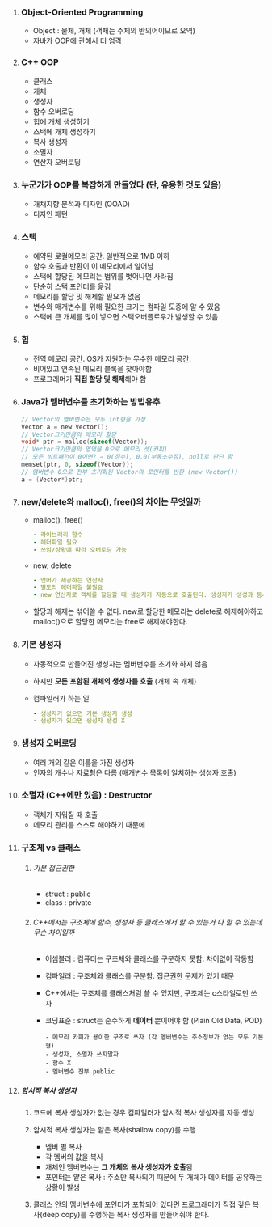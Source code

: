 1. ### Object-Oriented Programming
   
   - Object : 물체, 개체 (객체는 주체의 반의어이므로 오역)
   - 자바가 OOP에 관해서 더 엄격
   
2. ### C++ OOP
   
   - 클래스
   - 개체
   - 생성자
   - 함수 오버로딩
   - 힙에 개체 생성하기
   - 스택에 개체 생성하기
   - 복사 생성자
   - 소멸자 
   - 연산자 오버로딩
   
3. ### 누군가가 OOP를 복잡하게 만들었다 (단, 유용한 것도 있음)
   
   - 개채지향 분석과 디자인 (OOAD)
   - 디자인 패턴
   
4. ### 스택
   
   - 예약된 로컬메모리 공간. 일반적으로 1MB 이하
   - 함수 호출과 반환이 이 메모리에서 일어남
   - 스택에 할당된 메모리는 범위를 벗어나면 사라짐
   - 단순히 스택 포인터를 옮김
   - 메모리를 할당 및 해제할 필요가 없음
   - 변수와 매개변수를 위해 필요한 크기는 컴파일 도중에 알 수 있음
   - 스택에 큰 개체를 많이 넣으면 스택오버플로우가 발생할 수 있음
5. ### 힙
   
   - 전역 메모리 공간. OS가 지원하는 무수한 메모리 공간.
   - 비어있고 연속된 메모리 블록을 찾아야함
   - 프로그래머가 **직접 할당 및 해제**해야 함
   
6. ### Java가 멤버변수를 초기화하는 방법유추

   ```c
   // Vector의 멤버변수는 모두 int형을 가정
   Vector a = new Vector();
   // Vector크기만큼의 메모리 할당
   void* ptr = malloc(sizeof(Vector));
   // Vector크기만큼의 영역을 0으로 메모리 셋(카피)
   // 모든 비트패턴이 0이면? → 0(정수), 0.0(부동소수점), null로 판단 함
   memset(ptr, 0, sizeof(Vector));
   // 멤버변수 0으로 전부 초기화된 Vector의 포인터를 반환 (new Vector())
   a = (Vector*)ptr;
   ```

7. ### new/delete와 malloc(), free()의 차이는 무엇일까

   - malloc(), free()

     ```yml
     - 라이브러리 함수
     - 헤더파일 필요
     - 쓰임/상황에 따라 오버로딩 가능
     ```

   - new, delete

     ```yml
     - 언어가 제공하는 연산자
     - 별도의 헤더파일 불필요
     - new 연산자로 객체를 할당할 때 생성자가 자동으로 호출된다. 생성자가 생성과 동시에 객체를 초기화 시키는 것으로, 반드시 초기화 되어야하는 기존 타입과 동등한 자격을 가질 수 있게된다.
     ```

   - 할당과 해제는 섞어쓸 수 없다. new로 할당한 메모리는 delete로 해제해야하고 malloc()으로 할당한 메모리는 free로 해제해야한다.

8. ### 기본 생성자

   - 자동적으로 만들어진 생성자는 멤버변수를 초기화 하지 않음

   - 하지만 **모든** **포함된 개체의 생성자를 호출** (개체 속 개체)

   - 컴파일러가 하는 일

     ```yml
     - 생성자가 없으면 기본 생성자 생성
     - 생성자가 있으면 생성자 생성 X
     ```

9. ### 생성자 오버로딩

   - 여러 개의 같은 이름을 가진 생성자
   - 인자의 개수나 자료형은 다름 (매개변수 목록이 일치하는 생성자 호출)

10. ### 소멸자 (C++에만 있음) : Destructor

    - 객체가 지워질 때 호출
    - 메모리 관리를 스스로 해야하기 때문에 

11. ### 구조체 vs 클래스

    1. ###### 기본 접근권한

       - struct : public
       - class : private

    2. ###### C++에서는 구조체에 함수, 생성자 등 클래스에서 할 수 있는거 다 할 수 있는데 무슨 차이일까

       - 어셈블러 : 컴퓨터는 구조체와 클래스를 구분하지 못함. 차이없이 작동함

       - 컴파일러 : 구조체와 클래스를 구분함. 접근권한 문제가 있기 때문

       - C++에서는 구조체를 클래스처럼 쓸 수 있지만, 구조체는 c스타일로만 쓰자

       - 코딩표준 : struct는 순수하게 **데이터** 뿐이어야 함 (Plain Old Data, POD)

         ```
         - 메모리 카피가 용이한 구조로 쓰자 (각 멤버변수는 주소정보가 없는 모두 기본형)
         - 생성자, 소멸자 쓰지말자
         - 함수 X
         - 멤버변수 전부 public
         ```

12. ##### 암시적 복사 생성자

    1. 코드에 복사 생성자가 없는 경우 컴파일러가 암시적 복사 생성자를 자동 생성
    2. 암시적 복사 생성자는 얕은 복사(shallow copy)를 수행
       - 멤버 별 복사
       - 각 멤버의 값을 복사
       - 개체인 멤버변수는 **그 개체의 복사 생성자가 호출**됨
       - 포인터는 얕은 복사 : 주소만 복사되기 때문에 두 개체가 데이터를 공유하는 상황이 발생

    3. 클래스 안의 멤버변수에 포인터가 포함되어 있다면 프로그래머가 직접 깊은 복사(deep copy)를 수행하는 복사 생성자를 만들어줘야 한다.

       

